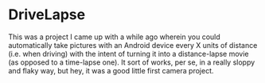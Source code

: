 # DriveLapse

This was a project I came up with a while ago wherein you could automatically take pictures with an Android device every X units of distance (i.e. when driving) with the intent of turning it into a distance-lapse movie (as opposed to a time-lapse one).  It sort of works, per se, in a really sloppy and flaky way, but hey, it was a good little first camera project.
